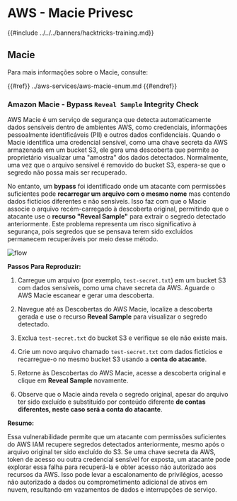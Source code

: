 # AWS - Macie Privesc

{{#include ../../../banners/hacktricks-training.md}}

## Macie

Para mais informações sobre o Macie, consulte:

{{#ref}}
../aws-services/aws-macie-enum.md
{{#endref}}

### Amazon Macie - Bypass `Reveal Sample` Integrity Check

AWS Macie é um serviço de segurança que detecta automaticamente dados sensíveis dentro de ambientes AWS, como credenciais, informações pessoalmente identificáveis (PII) e outros dados confidenciais. Quando o Macie identifica uma credencial sensível, como uma chave secreta da AWS armazenada em um bucket S3, ele gera uma descoberta que permite ao proprietário visualizar uma "amostra" dos dados detectados. Normalmente, uma vez que o arquivo sensível é removido do bucket S3, espera-se que o segredo não possa mais ser recuperado.

No entanto, um **bypass** foi identificado onde um atacante com permissões suficientes pode **recarregar um arquivo com o mesmo nome** mas contendo dados fictícios diferentes e não sensíveis. Isso faz com que o Macie associe o arquivo recém-carregado à descoberta original, permitindo que o atacante use o **recurso "Reveal Sample"** para extrair o segredo detectado anteriormente. Este problema representa um risco significativo à segurança, pois segredos que se pensava terem sido excluídos permanecem recuperáveis por meio desse método.

![flow](https://github.com/user-attachments/assets/7b83f2d3-1690-41f1-98cc-05ccd0154a66)

**Passos Para Reproduzir:**

1. Carregue um arquivo (por exemplo, `test-secret.txt`) em um bucket S3 com dados sensíveis, como uma chave secreta da AWS. Aguarde o AWS Macie escanear e gerar uma descoberta.

2. Navegue até as Descobertas do AWS Macie, localize a descoberta gerada e use o recurso **Reveal Sample** para visualizar o segredo detectado.

3. Exclua `test-secret.txt` do bucket S3 e verifique se ele não existe mais.

4. Crie um novo arquivo chamado `test-secret.txt` com dados fictícios e recarregue-o no mesmo bucket S3 usando a **conta do atacante**.

5. Retorne às Descobertas do AWS Macie, acesse a descoberta original e clique em **Reveal Sample** novamente.

6. Observe que o Macie ainda revela o segredo original, apesar do arquivo ter sido excluído e substituído por conteúdo diferente **de contas diferentes, neste caso será a conta do atacante**.

**Resumo:**

Essa vulnerabilidade permite que um atacante com permissões suficientes do AWS IAM recupere segredos detectados anteriormente, mesmo após o arquivo original ter sido excluído do S3. Se uma chave secreta da AWS, token de acesso ou outra credencial sensível for exposta, um atacante pode explorar essa falha para recuperá-la e obter acesso não autorizado aos recursos da AWS. Isso pode levar a escalonamento de privilégios, acesso não autorizado a dados ou comprometimento adicional de ativos em nuvem, resultando em vazamentos de dados e interrupções de serviço.
